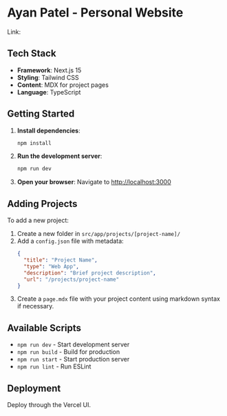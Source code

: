 # Ayan Patel - Personal Website

Link: 

## Tech Stack

- **Framework**: Next.js 15
- **Styling**: Tailwind CSS
- **Content**: MDX for project pages
- **Language**: TypeScript

## Getting Started

1. **Install dependencies**:
   ```bash
   npm install
   ```

2. **Run the development server**:
   ```bash
   npm run dev
   ```

3. **Open your browser**:
   Navigate to [http://localhost:3000](http://localhost:3000)

## Adding Projects

To add a new project:

1. Create a new folder in `src/app/projects/[project-name]/`
2. Add a `config.json` file with metadata:
   ```json
   {
     "title": "Project Name",
     "type": "Web App",
     "description": "Brief project description",
     "url": "/projects/project-name"
   }
   ```
3. Create a `page.mdx` file with your project content using markdown syntax if necessary.

## Available Scripts

- `npm run dev` - Start development server
- `npm run build` - Build for production
- `npm run start` - Start production server
- `npm run lint` - Run ESLint

## Deployment
Deploy through the Vercel UI.

